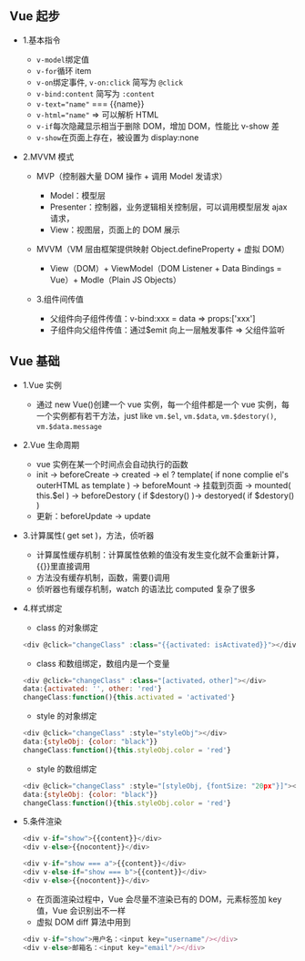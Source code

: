 ## Vue 起步

- 1.基本指令

  - `v-model`绑定值
  - `v-for`循环 item
  - `v-on`绑定事件, `v-on:click` 简写为 `@click`
  - `v-bind:content` 简写为 `:content`
  - `v-text="name"` === {{name}}
  - `v-html="name"` => 可以解析 HTML
  - `v-if`每次隐藏显示相当于删除 DOM，增加 DOM，性能比 v-show 差
  - `v-show`在页面上存在，被设置为 display:none

- 2.MVVM 模式

  - MVP（控制器大量 DOM 操作 + 调用 Model 发请求）
    - Model：模型层
    - Presenter：控制器，业务逻辑相关控制层，可以调用模型层发 ajax 请求，
    - View：视图层，页面上的 DOM 展示
  - MVVM（VM 层由框架提供映射 Object.defineProperty + 虚拟 DOM）

    - View（DOM）+ ViewModel（DOM Listener + Data Bindings = Vue）+ Modle（Plain JS Objects）

  - 3.组件间传值
    - 父组件向子组件传值：v-bind:xxx = data => props:['xxx']
    - 子组件向父组件传值：通过\$emit 向上一层触发事件 => 父组件监听

## Vue 基础

- 1.Vue 实例

  - 通过 new Vue()创建一个 vue 实例，每一个组件都是一个 vue 实例，每一个实例都有若干方法，just like `vm.$el`, `vm.$data`, `vm.$destory()`, `vm.$data.message`

- 2.Vue 生命周期

  - vue 实例在某一个时间点会自动执行的函数
  - init -> beforeCreate -> created -> el ? template( if none complie el's outerHTML as template ) -> beforeMount -> 挂载到页面 -> mounted( this.$el ) -> beforeDestory ( if $destory() )-> destoryed( if \$destory() )
  - 更新：beforeUpdate -> update

- 3.计算属性( get set )，方法，侦听器

  - 计算属性缓存机制：计算属性依赖的值没有发生变化就不会重新计算，{{}}里直接调用
  - 方法没有缓存机制，函数，需要()调用
  - 侦听器也有缓存机制，watch 的语法比 computed 复杂了很多

- 4.样式绑定

  - class 的对象绑定

  ```js
  <div @click="changeClass" :class="{{activated: isActivated}}"></div>
  ```

  - class 和数组绑定，数组内是一个变量

  ```js
  <div @click="changeClass" :class="[activated，other]"></div>
  data:{activated: '', other: 'red'}
  changeClass:function(){this.activated = 'activated'}
  ```

  - style 的对象绑定

  ```js
  <div @click="changeClass" :style="styleObj"></div>
  data:{styleObj: {color: "black"}}
  changeClass:function(){this.styleObj.color = 'red'}
  ```

  - style 的数组绑定

  ```js
  <div @click="changeClass" :style="[styleObj, {fontSize: "20px"}]"></div>
  data:{styleObj: {color: "black"}}
  changeClass:function(){this.styleObj.color = 'red'}
  ```

- 5.条件渲染

  ```js
  <div v-if="show">{{content}}</div>
  <div v-else>{{nocontent}}</div>
  ```

  ```js
  <div v-if="show === a">{{content}}</div>
  <div v-else-if="show === b">{{content}}</div>
  <div v-else>{{nocontent}}</div>
  ```

  - 在页面渲染过程中，Vue 会尽量不渲染已有的 DOM，元素标签加 key 值，Vue 会识别出不一样
  - 虚拟 DOM diff 算法中用到

  ```js
  <div v-if="show">用户名：<input key="username"/></div>
  <div v-else>邮箱名：<input key="email"/></div>
  ```
